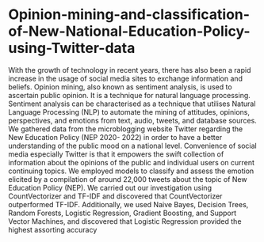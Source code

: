 # Opinion-mining-and-classification-of-New-National-Education-Policy-using-Twitter-data

With the growth of technology in recent years, there has also been a rapid increase in the 
usage of social media sites to exchange information and beliefs. Opinion mining, also known 
as sentiment analysis, is used to ascertain public opinion. It is a technique for natural 
language processing. Sentiment analysis can be characterised as a technique that utilises 
Natural Language Processing (NLP) to automate the mining of attitudes, opinions, 
perspectives, and emotions from text, audio, tweets, and database sources. We gathered data 
from the microblogging website Twitter regarding the New Education Policy (NEP 2020-
2022) in order to have a better understanding of the public mood on a national level.
Convenience of social media especially Twitter is that it empowers the swift collection of 
information about the opinions of the public and individual users on current continuing 
topics. We employed models to classify and assess the emotion elicited by a compilation of 
around 22,000 tweets about the topic of New Education Policy (NEP). We carried out our 
investigation using CountVectorizer and TF-IDF and discovered that CountVectorizer 
outperformed TF-IDF. Additionally, we used Naive Bayes, Decision Trees, Random Forests, 
Logistic Regression, Gradient Boosting, and Support Vector Machines, and discovered that 
Logistic Regression provided the highest assorting accuracy
